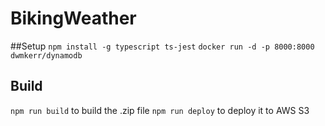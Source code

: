 # BikingWeather
##Setup
`npm install -g typescript ts-jest`
`docker run -d -p 8000:8000 dwmkerr/dynamodb`
## Build
`npm run build` to build the .zip file
`npm run deploy` to deploy it to AWS S3